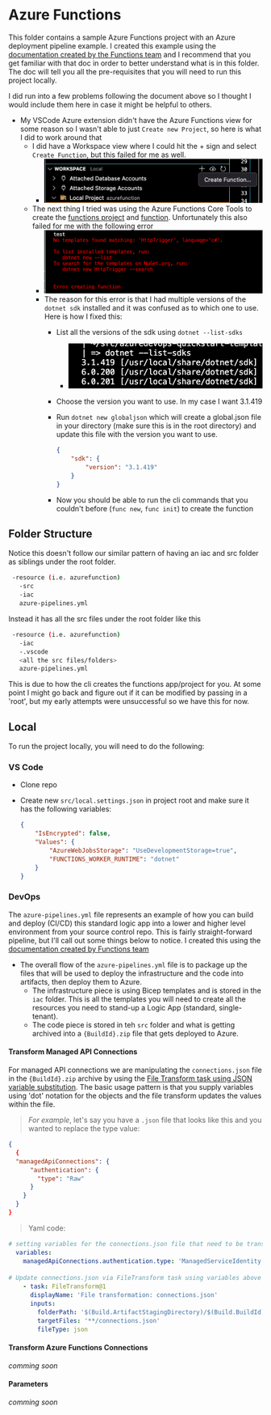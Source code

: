 # Azure Functions

This folder contains a sample Azure Functions project with an Azure deployment pipeline example.  I created this example using the [documentation created by the Functions team](https://docs.microsoft.com/en-us/azure/azure-functions/create-first-function-vs-code-csharp?tabs=in-process) and I recommend that you get familiar with that doc in order to better understand what is in this folder.  The doc will tell you all the pre-requisites that you will need to run this project locally.

I did run into a few problems following the document above so I thought I would include them here in case it might be helpful to others.

- My VSCode Azure extension didn't have the Azure Functions view for some reason so I wasn't able to just `Create new Project`, so here is what I did to work around that
  - I did have a Workspace view where I could hit the + sign and select `Create Function`, but this failed for me as well.
    - ![Azure Workspace view to create a function](../docs/azWorkspaceView.png)
  - The next thing I tried was using the Azure Functions Core Tools to create the [functions project](https://docs.microsoft.com/en-us/azure/azure-functions/functions-run-local?tabs=v4%2Cmacos%2Ccsharp%2Cportal%2Cbash#create-a-local-functions-project) and [function](https://docs.microsoft.com/en-us/azure/azure-functions/functions-run-local?tabs=v4%2Cmacos%2Ccsharp%2Cportal%2Cbash#create-func). Unfortunately this also failed for me with the following error
    - ![Azure Functions Core Tools CLI error creating function](../docs/azFunctionsCoreToolsError.png)
    - The reason for this error is that I had multiple versions of the `dotnet sdk` installed and it was confused as to which one to use.  Here is how I fixed this:
      - List all the versions of the sdk using `dotnet --list-sdks`
        - ![installed dotnet sdk versions list](../docs/dotnetSdkVersions.png)
      - Choose the version you want to use.  In my case I want 3.1.419
      - Run `dotnet new globaljson` which will create a global.json file in your directory (make sure this is in the root directory) and update this file with the version you want to use.

        ```json
        {
            "sdk": {
                "version": "3.1.419"
            }
        }
        ```

      - Now you should be able to run the cli commands that you couldn't before (`func new`, `func init`) to create the function

## Folder Structure

Notice this doesn't follow our similar pattern of having an iac and src folder as siblings under the root folder.

```bash
 -resource (i.e. azurefunction)
   -src
   -iac
   azure-pipelines.yml
```

Instead it has all the src files under the root folder like this

```bash
 -resource (i.e. azurefunction)
   -iac
   -.vscode
   <all the src files/folders>
   azure-pipelines.yml
```

This is due to how the cli creates the functions app/project for you.  At some point I might go back and figure out if it can be modified by passing in a 'root', but my early attempts were unsuccessful so we have this for now.

## Local

To run the project locally, you will need to do the following:

### VS Code

- Clone repo
- Create new `src/local.settings.json` in project root and make sure it has the following variables:

    ```json
    {
        "IsEncrypted": false,
        "Values": {
            "AzureWebJobsStorage": "UseDevelopmentStorage=true",
            "FUNCTIONS_WORKER_RUNTIME": "dotnet"
        }
    }
    ```

### DevOps

The `azure-pipelines.yml` file represents an example of how you can build and deploy (CI/CD) this standard logic app into a lower and higher level environment from your source control repo.  This is fairly straight-forward pipeline, but I'll call out some things below to notice. I created this using the [documentation created by Functions team](https://docs.microsoft.com/en-us/azure/azure-functions/create-first-function-vs-code-csharp?tabs=in-process)

- The overall flow of the `azure-pipelines.yml` file is to package up the files that will be used to deploy the infrastructure and the code into artifacts, then deploy them to Azure.
  - The infrastructure piece is using Bicep templates and is stored in the `iac` folder.  This is all the templates you will need to create all the resources you need to stand-up a Logic App (standard, single-tenant).
  - The code piece is stored in teh `src` folder and what is getting archived into a `{BuildId}.zip` file that gets deployed to Azure.

#### Transform Managed API Connections

For managed API connections we are manipulating the `connections.json` file in the `{BuildId}.zip` archive by using the [File Transform task using JSON variable substitution](https://docs.microsoft.com/en-us/azure/devops/pipelines/tasks/transforms-variable-substitution?view=azure-devops&tabs=yaml#json-variable-substitution). The basic usage pattern is that you supply variables using 'dot' notation for the objects and the file transform updates the values within the file.

>*For example*, let's say you have a `.json` file that looks like this and you wanted to replace the type value:

```json
{
  {
  "managedApiConnections": {
      "authentication": {
        "type": "Raw"
      }
    }
  }
}

```

>Yaml code:

```yaml
# setting variables for the connections.json file that need to be transformed to work in Azure
  variables:
    managedApiConnections.authentication.type: 'ManagedServiceIdentity'

# Update connections.json via FileTransform task using variables above
    - task: FileTransform@1
      displayName: 'File transformation: connections.json'
      inputs:
        folderPath: '$(Build.ArtifactStagingDirectory)/$(Build.BuildId).zip'
        targetFiles: '**/connections.json'
        fileType: json

```

#### Transform Azure Functions Connections

*comming soon*


#### Parameters

*comming soon*